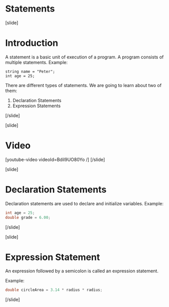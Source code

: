 # Statements

[slide]
# Introduction
A statement is a basic unit of execution of a program. A program consists of multiple statements.
Example:
```
string name = "Peter";
int age = 25;
```

There are different types of statements. We are going to learn about two of them:
1. Declaration Statements
2. Expression Statements

[/slide]

[slide]
# Video
[youtube-video videoId=Bdil9UO80Yo /]
[/slide]

[slide]
# Declaration Statements
Declaration statements are used to declare and initialize variables.
Example:

```cs
int age = 25;
double grade = 6.00;
```
[/slide]

[slide]
# Expression Statement
An expression followed by a semicolon is called an expression statement.

Example:
```CS
double circleArea = 3.14 * radius * radius;
```
[/slide]